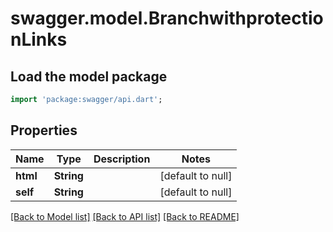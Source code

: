 # swagger.model.BranchwithprotectionLinks

## Load the model package
```dart
import 'package:swagger/api.dart';
```

## Properties
Name | Type | Description | Notes
------------ | ------------- | ------------- | -------------
**html** | **String** |  | [default to null]
**self** | **String** |  | [default to null]

[[Back to Model list]](../README.md#documentation-for-models) [[Back to API list]](../README.md#documentation-for-api-endpoints) [[Back to README]](../README.md)

